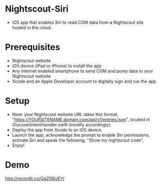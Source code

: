 # Nightscout-Siri
* iOS app that enables Siri to read CGM data from a Nightscout site hosted in the cloud.

# Prerequisites
* Nightscout website
* iOS device (iPad or iPhone) to install the app
* Any internet enabled smartphone to send CGM and pump data to your Nightscout website
* Xcode and an Apple Developer account to digitally sign and run the app.  

# Setup
* Note: your Nightscout website URL takes this format, "https://YOURSITENAME.domain.com/api/v1/entries.json", located in Glucose\IntentHandler.swift (modify accordingly).
* Deploy the app from Xcode to an iOS device.
* Launch the app, acknowledge the prompt to enable Siri permissions, activate Siri and speak the following, "Show my nightscout code".
* Enjoy!

# Demo
http://recordit.co/QgZ06lJEYj
